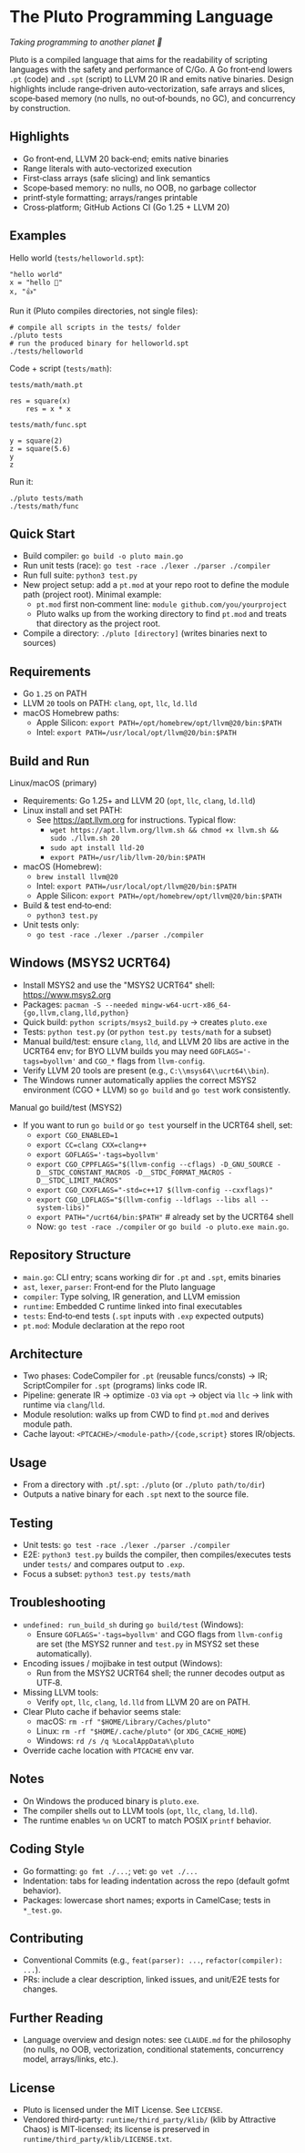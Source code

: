The Pluto Programming Language
==============================

*Taking programming to another planet 🚀*

Pluto is a compiled language that aims for the readability of scripting languages with the safety and performance of C/Go. A Go front‑end lowers `.pt` (code) and `.spt` (script) to LLVM 20 IR and emits native binaries. Design highlights include range‑driven auto‑vectorization, safe arrays and slices, scope‑based memory (no nulls, no out‑of‑bounds, no GC), and concurrency by construction.

Highlights
----------
- Go front‑end, LLVM 20 back‑end; emits native binaries
- Range literals with auto‑vectorized execution
- First‑class arrays (safe slicing) and link semantics
- Scope‑based memory: no nulls, no OOB, no garbage collector
- printf‑style formatting; arrays/ranges printable
- Cross‑platform; GitHub Actions CI (Go 1.25 + LLVM 20)

Examples
--------

Hello world (`tests/helloworld.spt`):

```
"hello world"
x = "hello 🙏"
x, "👍"
```

Run it (Pluto compiles directories, not single files):

```
# compile all scripts in the tests/ folder
./pluto tests
# run the produced binary for helloworld.spt
./tests/helloworld
```

Code + script (`tests/math`):

`tests/math/math.pt`
```
res = square(x)
	res = x * x
```

`tests/math/func.spt`
```
y = square(2)
z = square(5.6)
y
z
```

Run it:

```
./pluto tests/math
./tests/math/func
```

Quick Start
-----------
- Build compiler: `go build -o pluto main.go`
- Run unit tests (race): `go test -race ./lexer ./parser ./compiler`
- Run full suite: `python3 test.py`
- New project setup: add a `pt.mod` at your repo root to define the module path (project root). Minimal example:
  - `pt.mod` first non‑comment line: `module github.com/you/yourproject`
  - Pluto walks up from the working directory to find `pt.mod` and treats that directory as the project root.
- Compile a directory: `./pluto [directory]` (writes binaries next to sources)

Requirements
------------
- Go `1.25` on PATH
- LLVM `20` tools on PATH: `clang`, `opt`, `llc`, `ld.lld`
- macOS Homebrew paths:
  - Apple Silicon: `export PATH=/opt/homebrew/opt/llvm@20/bin:$PATH`
  - Intel: `export PATH=/usr/local/opt/llvm@20/bin:$PATH`

Build and Run
-------------

Linux/macOS (primary)
- Requirements: Go 1.25+ and LLVM 20 (`opt`, `llc`, `clang`, `ld.lld`)
- Linux install and set PATH:
  - See https://apt.llvm.org for instructions. Typical flow:
    - `wget https://apt.llvm.org/llvm.sh && chmod +x llvm.sh && sudo ./llvm.sh 20`
    - `sudo apt install lld-20`
    - `export PATH=/usr/lib/llvm-20/bin:$PATH`
- macOS (Homebrew):
  - `brew install llvm@20`
  - Intel: `export PATH=/usr/local/opt/llvm@20/bin:$PATH`
  - Apple Silicon: `export PATH=/opt/homebrew/opt/llvm@20/bin:$PATH`
- Build & test end‑to‑end:
  - `python3 test.py`
- Unit tests only:
  - `go test -race ./lexer ./parser ./compiler`

Windows (MSYS2 UCRT64)
----------------------
- Install MSYS2 and use the "MSYS2 UCRT64" shell: https://www.msys2.org
- Packages: `pacman -S --needed mingw-w64-ucrt-x86_64-{go,llvm,clang,lld,python}`
- Quick build: `python scripts/msys2_build.py` → creates `pluto.exe`
- Tests: `python test.py` (or `python test.py tests/math` for a subset)
- Manual build/test: ensure `clang`, `lld`, and LLVM 20 libs are active in the UCRT64 env; for BYO LLVM builds you may need `GOFLAGS='-tags=byollvm'` and `CGO_*` flags from `llvm-config`.
 - Verify LLVM 20 tools are present (e.g., `C:\\msys64\\ucrt64\\bin`).
 - The Windows runner automatically applies the correct MSYS2 environment (CGO + LLVM) so `go build` and `go test` work consistently.

Manual go build/test (MSYS2)
- If you want to run `go build` or `go test` yourself in the UCRT64 shell, set:
  - `export CGO_ENABLED=1`
  - `export CC=clang CXX=clang++`
  - `export GOFLAGS='-tags=byollvm'`
  - `export CGO_CPPFLAGS="$(llvm-config --cflags) -D_GNU_SOURCE -D__STDC_CONSTANT_MACROS -D__STDC_FORMAT_MACROS -D__STDC_LIMIT_MACROS"`
  - `export CGO_CXXFLAGS="-std=c++17 $(llvm-config --cxxflags)"`
  - `export CGO_LDFLAGS="$(llvm-config --ldflags --libs all --system-libs)"`
  - `export PATH="/ucrt64/bin:$PATH"`  # already set by the UCRT64 shell
  - Now: `go test -race ./compiler` or `go build -o pluto.exe main.go`.

Repository Structure
--------------------
- `main.go`: CLI entry; scans working dir for `.pt` and `.spt`, emits binaries
- `ast`, `lexer`, `parser`: Front‑end for the Pluto language
- `compiler`: Type solving, IR generation, and LLVM emission
- `runtime`: Embedded C runtime linked into final executables
- `tests`: End‑to‑end tests (`.spt` inputs with `.exp` expected outputs)
- `pt.mod`: Module declaration at the repo root

Architecture
------------
- Two phases: CodeCompiler for `.pt` (reusable funcs/consts) → IR; ScriptCompiler for `.spt` (programs) links code IR.
- Pipeline: generate IR → optimize `-O3` via `opt` → object via `llc` → link with runtime via `clang`/`lld`.
- Module resolution: walks up from CWD to find `pt.mod` and derives module path.
- Cache layout: `<PTCACHE>/<module-path>/{code,script}` stores IR/objects.

Usage
-----
- From a directory with `.pt`/`.spt`: `./pluto` (or `./pluto path/to/dir`)
- Outputs a native binary for each `.spt` next to the source file.

Testing
-------
- Unit tests: `go test -race ./lexer ./parser ./compiler`
- E2E: `python3 test.py` builds the compiler, then compiles/executes tests under `tests/` and compares output to `.exp`.
- Focus a subset: `python3 test.py tests/math`

Troubleshooting
---------------
- `undefined: run_build_sh` during `go build/test` (Windows):
  - Ensure `GOFLAGS='-tags=byollvm'` and CGO flags from `llvm-config` are set (the MSYS2 runner and `test.py` in MSYS2 set these automatically).
- Encoding issues / mojibake in test output (Windows):
  - Run from the MSYS2 UCRT64 shell; the runner decodes output as UTF‑8.
- Missing LLVM tools:
  - Verify `opt`, `llc`, `clang`, `ld.lld` from LLVM 20 are on PATH.
- Clear Pluto cache if behavior seems stale:
  - macOS: `rm -rf "$HOME/Library/Caches/pluto"`
  - Linux: `rm -rf "$HOME/.cache/pluto"` (or `XDG_CACHE_HOME`)
  - Windows: `rd /s /q %LocalAppData%\pluto`
- Override cache location with `PTCACHE` env var.

Notes
-----
- On Windows the produced binary is `pluto.exe`.
- The compiler shells out to LLVM tools (`opt`, `llc`, `clang`, `ld.lld`).
- The runtime enables `%n` on UCRT to match POSIX `printf` behavior.

Coding Style
------------
- Go formatting: `go fmt ./...`; vet: `go vet ./...`
- Indentation: tabs for leading indentation across the repo (default gofmt behavior).
- Packages: lowercase short names; exports in CamelCase; tests in `*_test.go`.

Contributing
------------
- Conventional Commits (e.g., `feat(parser): ...`, `refactor(compiler): ...`).
- PRs: include a clear description, linked issues, and unit/E2E tests for changes.

Further Reading
---------------
- Language overview and design notes: see `CLAUDE.md` for the philosophy (no nulls, no OOB, vectorization, conditional statements, concurrency model, arrays/links, etc.).

License
-------
- Pluto is licensed under the MIT License. See `LICENSE`.
- Vendored third‑party: `runtime/third_party/klib/` (klib by Attractive Chaos) is MIT‑licensed; its license is preserved in `runtime/third_party/klib/LICENSE.txt`.
